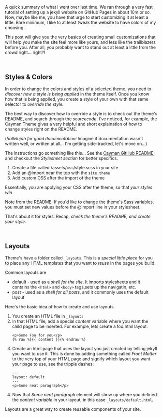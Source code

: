 A quick summary of what I went over last time.  We ran through a very fast tutorial of setting up a jekyll website on GitHub Pages in about 10m or so.  Now, maybe like me, you have that urge to start customizing it at least a little.  Bare minimum, I like to at least tweak the website to have colors of my choosing.

This post will give you the very basics of creating small customizations that will help you make the site feel more like yours, and less like the trailblazers before you.  After all, you probably want to stand out at least a little from the crowd right... right?!

&nbsp;
## Styles & Colors

In order to change the colors and styles of a selected theme, you need to _discover how a style is being applied_ in the theme itself.  Once you know how that is being applied, you create a style of your own with that same selector to _override the style_.

The best way to discover how to override a style is to check out the theme's README, and search through the _sourcecode_.  I've noticed, for example, the Cayman Theme gives a very helpful and short explaination of how to change styles right on the README.

(_hallelujah for good documentation!_  Imagine if documentation wasn't written well, or written at all... I'm getting side-tracked, let's move on...)

The instructions go something like this... See the [Cayman GitHub README](https://github.com/pages-themes/cayman), and checkout the _Stylesheet section_ for better specifics.
1. Create a file called /assets/css/style.scss in your site
1. Add an @import near the top with the `site.theme`
1. Add custom CSS after the import of the theme

Essentially, you are applying your CSS after the theme, so that _your styles win_

Note from the README: If you'd like to change the theme's Sass variables, you must set new values before the @import line in your stylesheet.

That's about it for styles.  Recap, _check the theme's README, and create your style_.

&nbsp;
## Layouts

Theme's have a folder called `_layouts`.  This is a _special little place_ for you to place any HTML templates that you want to _reuse_ in the pages you build.

Common layouts are
* default - used as a _shell for the site_.  It imports stylesheets and it contains the `<html>` and `<body>` tags,sets up the navigatin, etc.
* post - used as a _shell for all posts_, and it commonly uses the default layout

Here's the basic idea of how to create and use layouts
1. You create an HTML file in `_layouts`
1. In that HTML file, add a special _content_ variable where you want the child page to be inserted.  For example, lets create a foo.html layout:
    ```
    <p>Some Foo for you</p>
    {% raw %}{{ content }}{% endraw %}
    ```
1. Create an html page that uses the layout you just created by telling jekyll you want to use it.  This is done by adding something called _Front Matter_ to the very top of your HTML page and signify which layout you want your page to use, see the tripple dashes:
    ```
    ---
    layout: default
    ---
    <p>Some neat paragraph</p>
    ```
1. Now that _Some neat paragraph_ element will show up where you defined the _content variable_ in your layout, in this case `_layouts/default.html`.

Layouts are a great way to create reusable components of your site.
